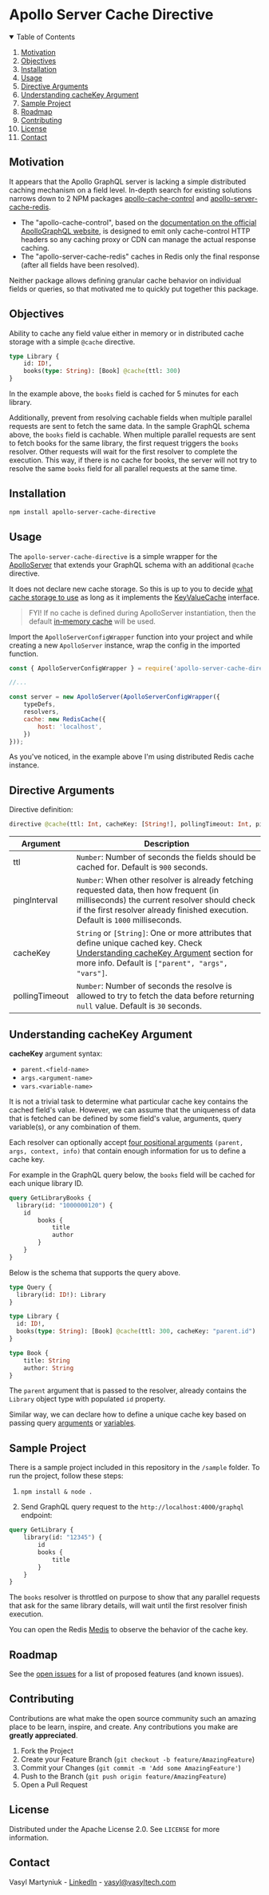 # Apollo Server Cache Directive

<!-- TABLE OF CONTENTS -->
<details open="open">
  <summary>Table of Contents</summary>
  <ol>
    <li>
      <a href="#motivation">Motivation</a>
    </li>
    <li>
      <a href="#objectives">Objectives</a>
    </li>
    <li>
      <a href="#installation">Installation</a>
    </li>
    <li><a href="#usage">Usage</a></li>
    <li><a href="#directive-arguments">Directive Arguments</a></li>
    <li><a href="#understanding-cachekey-argument">Understanding cacheKey Argument</a></li>
    <li><a href="#sample-project">Sample Project</a></li>
    <li><a href="#roadmap">Roadmap</a></li>
    <li><a href="#contributing">Contributing</a></li>
    <li><a href="#license">License</a></li>
    <li><a href="#contact">Contact</a></li>
  </ol>
</details>

<!-- MOTIVATION -->
## Motivation

It appears that the Apollo GraphQL server is lacking a simple distributed caching mechanism on a field level. In-depth search for existing solutions narrows down to 2 NPM packages [apollo-cache-control](https://www.npmjs.com/package/apollo-cache-control) and [apollo-server-cache-redis](https://www.npmjs.com/package/apollo-server-cache-redis).

- The "apollo-cache-control", based on the [documentation on the official ApolloGraphQL website](https://www.apollographql.com/docs/apollo-server/performance/caching/), is designed to emit only cache-control HTTP headers so any caching proxy or CDN can manage the actual response caching.
- The "apollo-server-cache-redis" caches in Redis only the final response (after all fields have been resolved).

Neither package allows defining granular cache behavior on individual fields or queries, so that motivated me to quickly put together this package.


<!-- OBJECTIVE -->
## Objectives

Ability to cache any field value either in memory or in distributed cache storage with a simple `@cache` directive.

```graphql
type Library {
    id: ID!,
    books(type: String): [Book] @cache(ttl: 300)
}
```

In the example above, the `books` field is cached for 5 minutes for each library.

Additionally, prevent from resolving cachable fields when multiple parallel requests are sent to fetch the same data. In the sample GraphQL schema above, the `books` field is cachable. When multiple parallel requests are sent to fetch books for the same library, the first request triggers the `books` resolver. Other requests will wait for the first resolver to complete the execution. This way, if there is no cache for books, the server will not try to resolve the same `books` field for all parallel requests at the same time.


<!-- INSTALLATION -->
## Installation

```sh
npm install apollo-server-cache-directive
```


<!-- USAGE EXAMPLES -->
## Usage

The `apollo-server-cache-directive` is a simple wrapper for the [ApolloServer](https://github.com/apollographql/apollo-server) that extends your GraphQL schema with an additional `@cache` directive.

It does not declare new cache storage. So this is up to you to decide [what cache storage to use](https://www.apollographql.com/docs/apollo-server/performance/caching/) as long as it implements the [KeyValueCache](https://github.com/apollographql/apollo-server/blob/main/packages/apollo-server-caching/src/KeyValueCache.ts) interface.

> FYI! If no cache is defined during ApolloServer instantiation, then the default [in-memory cache](https://www.apollographql.com/docs/apollo-server/performance/caching/#in-memory-cache-setup) will be used.

Import the `ApolloServerConfigWrapper` function into your project and while creating a new `ApolloServer` instance, wrap the config in the imported function.

```js
const { ApolloServerConfigWrapper } = require('apollo-server-cache-directive');

//...

const server = new ApolloServer(ApolloServerConfigWrapper({
    typeDefs,
    resolvers,
    cache: new RedisCache({
        host: 'localhost',
    })
}));
```

As you've noticed, in the example above I'm using distributed Redis cache instance.


<!-- DIRECTIVE ARGUMENTS -->
## Directive Arguments

Directive definition:
```graphql
directive @cache(ttl: Int, cacheKey: [String!], pollingTimeout: Int, pingInterval: Int) on FIELD_DEFINITION
```

| Argument | Description |
| --- | --- |
| ttl | `Number`: Number of seconds the fields should be cached for. Default is `900` seconds. |
| pingInterval | `Number`: When other resolver is already fetching requested data, then how frequent (in milliseconds) the current resolver should check if the first resolver already finished execution. Default is `1000` milliseconds. |
| cacheKey | `String` or `[String]`: One or more attributes that define unique cached key. Check <a href="#understanding-cachekey-argument">Understanding cacheKey Argument</a> section for more info. Default is `["parent", "args", "vars"]`. |
| pollingTimeout | `Number`: Number of seconds the resolve is allowed to try to fetch the data before returning `null` value. Default is `30` seconds. |

<!-- UNDERSTANDING CACHEKEY ARGUMENT -->
## Understanding cacheKey Argument

**cacheKey** argument syntax:
 - `parent.<field-name>`
 - `args.<argument-name>`
 - `vars.<variable-name>`

It is not a trivial task to determine what particular cache key contains the cached field's value. However, we can assume that the uniqueness of data that is fetched can be defined by some field's value, arguments, query variable(s), or any combination of them.

Each resolver can optionally accept [four positional arguments](https://www.apollographql.com/docs/apollo-server/data/resolvers/#resolver-arguments) `(parent, args, context, info)` that contain enough information for us to define a cache key.

For example in the GraphQL query below, the `books` field will be cached for each unique library ID.

```graphql
query GetLibraryBooks {
  library(id: "1000000120") {
    id
		books {
			title
			author
		}
	}
}
```

Below is the schema that supports the query above.

```graphql
type Query {
  library(id: ID!): Library
}

type Library {
  id: ID!,
  books(type: String): [Book] @cache(ttl: 300, cacheKey: "parent.id")
}

type Book {
    title: String
    author: String
}
```

The `parent` argument that is passed to the resolver, already contains the `Library` object type with populated `id` property.

Similar way, we can declare how to define a unique cache key based on passing query [arguments](https://graphql.org/learn/queries/#fields) or [variables](https://graphql.org/learn/queries/#fields).


<!-- SAMPLE PROJECT -->
## Sample Project

There is a sample project included in this repository in the `/sample` folder. To run the project, follow these steps:

1. `npm install & node .`

2. Send GraphQL query request to the `http://localhost:4000/graphql` endpoint:
```graphql
query GetLibrary {
    library(id: "12345") {
        id
        books {
            title
        }
    }
}
```

The `books` resolver is throttled on purpose to show that any parallel requests that ask for the same library details, will wait until the first resolver finish execution.

You can open the Redis [Medis](https://github.com/luin/medis) to observe the behavior of the cache key.

<!-- ROADMAP -->
## Roadmap

See the [open issues](https://github.com/othneildrew/Best-README-Template/issues) for a list of proposed features (and known issues).


<!-- CONTRIBUTING -->
## Contributing

Contributions are what make the open source community such an amazing place to be learn, inspire, and create. Any contributions you make are **greatly appreciated**.

1. Fork the Project
2. Create your Feature Branch (`git checkout -b feature/AmazingFeature`)
3. Commit your Changes (`git commit -m 'Add some AmazingFeature'`)
4. Push to the Branch (`git push origin feature/AmazingFeature`)
5. Open a Pull Request


<!-- LICENSE -->
## License

Distributed under the Apache License 2.0. See `LICENSE` for more information.


<!-- CONTACT -->
## Contact

Vasyl Martyniuk - [LinkedIn](https://www.linkedin.com/in/vasyltech) - vasyl@vasyltech.com